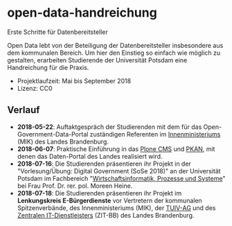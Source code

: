 # open-data-handreichung
Erste Schritte für Datenbereitsteller

Open Data lebt von der Beteiligung der Datenbereitsteller insbesondere aus dem kommunalen Bereich. Um hier den Einstieg so einfach wie möglich zu gestalten, erarbeiten Studierende der Universität Potsdam eine Handreichung für die Praxis.

* Projektlaufzeit: Mai bis September 2018
* Lizenz: CC0

## Verlauf
* **2018-05-22**: Auftaktgespräch der Studierenden mit dem für das Open-Government-Data-Portal zuständigen Referenten im [Innenministeriums](https://mik.brandenburg.de/) (MIK) des Landes Brandenburg.
* **2018-06-07**: Praktische Einführung in das [Plone CMS](https://plone.org/) und [PKAN](https://github.com/BB-Open/pkan.dcatapde), mit denen das Daten-Portal des Landes realisiert wird.
* **2018-07-16**: Die Studierenden präsentieren ihr Projekt in der "Vorlesung/Übung: Digital Government (SoSe 2018)" an der Universität Potsdam im Fachbereich "[Wirtschaftsinformatik, Prozesse und Systeme](https://wi.uni-potsdam.de/hp.nsf?Open&ID=0FBA059F8F9246E8C125710F00396945&Key=58VFPF&Sel=58VFPF&Lang=de)" bei Frau Prof. Dr. rer. pol. Moreen Heine.
* **2018-07-18**: Die Studierenden präsentieren ihr Projekt im **Lenkungskreis E-Bürgerdienste** vor Vertretern der kommunalen Spitzenverbände, des Innenministeriums (MIK), der [TUIV-AG](https://www.tuivnet.de/) und des [Zentralen IT-Dienstleisters](https://zit-bb.brandenburg.de/) (ZIT-BB) des Landes Brandenburg.
